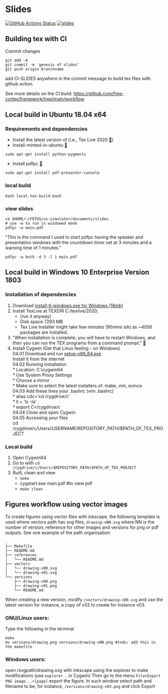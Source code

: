 # Slides
[![GitHub Actions Status](https://github.com/ofetus/us-simulator/workflows/Compiling-TeX-Slides/badge.svg)](https://github.com/ofetus/us-simulator/actions) [![slides](https://img.shields.io/badge/read-slides-blue.svg)](https://github.com/ofetus/us-simulator/blob/pdfs/slides.pdf)

## Building tex with CI
Commit changes
```
git add -A
git commit -m 'genesis of slides'
git push origin branchname
```
add CI-SLIDES anywhere in the commit message to build tex files with github action.

See more details on the CI build: https://github.com/free-cortex/framework/tree/main/workflow 

## Local build in Ubuntu 18.04 x64
### Requirements and dependencies
* Install the latest version of (i.e., Tex Live 2020 [:link:](https://github.com/mxochicale/latex/tree/master/installation))  
* Install-minted-in-ubuntu [:link:](https://tex.stackexchange.com/questions/40083/how-to-install-minted-in-ubuntu)
```
sudo apt-get install python-pygments
```
* Install pdfpc [:link:](https://github.com/pdfpc/pdfpc)
```
sudo apt-get install pdf-presenter-console
```
### local build
``` 
bash local-tex-build.bash
```
### view slides 
``` 
cd $HOME/~/FETUS/us-simulator/documents/slides
# use -w to run in windowed mode
pdfpc -w main.pdf
```
"This is the command I used to start pdfpc having the speaker and presentation windows with the countdown timer set at 3 minutes and a warning time of 1 minutes."
```
pdfpc -w both -d 3 -l 1 main.pdf
```

## Local build in Windows 10 Enterprise Version 1803
### Installation of dependencies
01. Download [install-tl-windows.exe for Windows (18mb)](https://tug.org/texlive/acquire-netinstall.html)
02. Install TexLive at TEXDIR C:/texlive/2020; 
    * (run it anyway)
    * Disk space 7293 MB 
    * Tex Live Installer might take few minutes (90mins ish) as ~4056 packages are installed.
03. "When installation is complete, you will have to restart Windows, 
    and then you can run the TEX programs from a command prompt."
    [:link:](https://accelconf.web.cern.ch/Workshop99/Proceedings/Goossens.pdf)
04. Install Cygwin (Get that Linux feeling - on Windows)  
    04.01 Download and run [setup-x86_64.exe](https://cygwin.com/install.html)  
        Install it from the internet  
    04.02 Running installation  
        * Location: C:\cygwin64  
        * Use System Proxy Settings  
        * Choose a mirror   
        * Make sure to select the latest installers of: make, vim, evince.   
   04.03 Add these lines your .bashrc (vim .bashrc)  
        * alias cdc='cd /cygdrive/c'  
        * ll = 'ls -la'  
        * export C=/cygdrive/c  
   04.04 Close and open Cygwin  
   04.05 Accessing your files   
        cd /cygdrive/c/Users/$USERNAME/$REPOSITORY_PATH/$PATH_OF_TEX_PROJECT

### Local build
01. Open Cygwin64
02. Go to with `cd /cygdrive/c/Users/$REPOSITORY_PATH/$PATH_OF_TEX_PROJECT`
03. Built, clean and view
    * `make` 
    * cygstart.exe main.pdf #to view pdf
    * `make clean`
    

## Figures workflow using vector images
To create figures using vector files with inkscape, the following template is used 
where vectors path has svg files, `drawing-vNN.svg` where NN is the number of version, 
reference for other images and versions for png or pdf outputs. See one example of
 the path organisation:
```
.
├── Makefile
├── README.md
├── references
│   └── README.md
├── vectors
│   └── drawing-v00.svg
│   └── drawing-v01.svg
└── versions
    ├── drawing-v00.png
    ├── drawing-v01.png
    └── README.md
```
When creating a new version, modify `/vectors/drawing-v00.svg` 
and use the latest version for instance, a copy of v02 to create for instance v03.

### GNU/Linux users:
Type the following in the terminal
```
make
mv versions/drawing.png versions/drawing-vNN.png #todo: add this in the makefile
```

### Windows users:
open /svgpath/drawing.svg with inkscape using the explorer to make modifications (use `explorer .` in Cygwin)
Then go to the menu `File>Export PNG image...>[page]` export the figure. 
In such window select path and filename to be, for instance, `/versions/drawing-v03.png` and click Export
